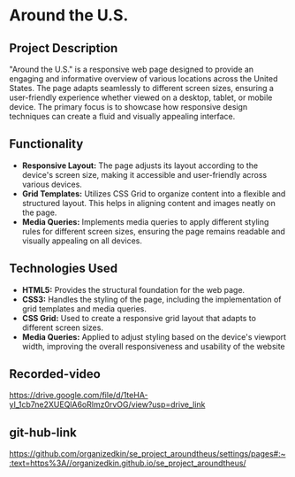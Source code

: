 # Around the U.S.

## Project Description

"Around the U.S." is a responsive web page designed to provide an engaging and informative overview of various locations across the United States. The page adapts seamlessly to different screen sizes, ensuring a user-friendly experience whether viewed on a desktop, tablet, or mobile device. The primary focus is to showcase how responsive design techniques can create a fluid and visually appealing interface.

## Functionality

- **Responsive Layout:** The page adjusts its layout according to the device's screen size, making it accessible and user-friendly across various devices.
- **Grid Templates:** Utilizes CSS Grid to organize content into a flexible and structured layout. This helps in aligning content and images neatly on the page.
- **Media Queries:** Implements media queries to apply different styling rules for different screen sizes, ensuring the page remains readable and visually appealing on all devices.

## Technologies Used

- **HTML5:** Provides the structural foundation for the web page.
- **CSS3:** Handles the styling of the page, including the implementation of grid templates and media queries.
- **CSS Grid:** Used to create a responsive grid layout that adapts to different screen sizes.
- **Media Queries:** Applied to adjust styling based on the device's viewport width, improving the overall responsiveness and usability of the website

## Recorded-video
https://drive.google.com/file/d/1teHA-yI_1cb7ne2XUEQlA6oRlmz0rvOG/view?usp=drive_link

## git-hub-link
https://github.com/organizedkin/se_project_aroundtheus/settings/pages#:~:text=https%3A//organizedkin.github.io/se_project_aroundtheus/
